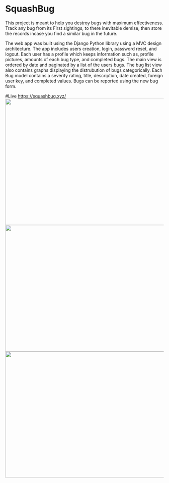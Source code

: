 # SquashBug

This project is meant to help you destroy bugs with maximum effectiveness. Track any bug from its First sightings, to there inevitable demise, then store the records incase you find a similar bug in the future.

The web app was built using the Django Python library using a MVC design architecture.  The app includes users creation, login, password reset, and logout.  Each user has a profile which keeps information such as, profile pictures, amounts of each bug type, and completed bugs.  The main view is ordered by date and paginated by a list of the users bugs.  The bug list view also contains graphs displaying the distrubution of bugs categorically.  Each Bug model contains a severity rating, title, description, date created, foreign user key, and completed values.  Bugs can be reported using the new bug form. 

#Live
https://squashbug.xyz/
<img src="https://i.imgur.com/W8h4b9e.png" width="600" height="400" />
<img src="https://i.imgur.com/EIudZRm.png" width="600" height="400" />
<img src="https://i.imgur.com/llYfpQn.png" width="600" height="400" />
